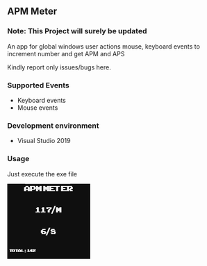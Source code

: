 ## APM Meter

### Note: This Project will surely be updated

An app for global windows user actions mouse, keyboard events to increment number and get APM and APS

Kindly report only issues/bugs here.

### Supported Events

* Keyboard events
* Mouse events

### Development environment

* Visual Studio 2019

### Usage

Just execute the exe file

![alt tag](https://raw.githubusercontent.com/Shimrockx/APM-Meter/master/docs/CAPTURE.png)